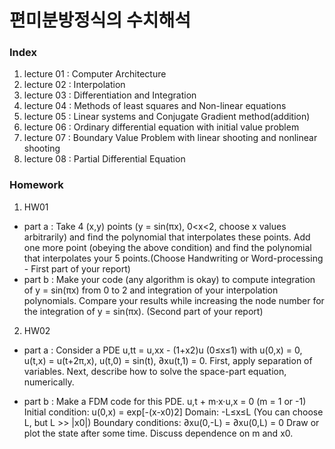 # 편미분방정식의 수치해석
### Index
1. lecture 01 : Computer Architecture
2. lecture 02 : Interpolation
3. lecture 03 : Differentiation and Integration
4. lecture 04 : Methods of least squares and Non-linear equations
5. lecture 05 : Linear systems and Conjugate Gradient method(addition)
6. lecture 06 : Ordinary differential equation with initial value problem
7. lecture 07 : Boundary Value Problem with linear shooting and nonlinear shooting
8. lecture 08 : Partial Differential Equation

### Homework
1. HW01
- part a : Take 4 (x,y) points (y = sin(πx), 0<x<2, choose x values arbitrarily) and find the polynomial that interpolates these points. Add one more point (obeying the above condition) and find the polynomial that interpolates your 5 points.(Choose Handwriting or Word-processing - First part of your report)
- part b : Make your code (any algorithm is okay) to compute integration of y = sin(πx) from 0 to 2 and integration of your interpolation polynomials. Compare your results while increasing the node number for the integration of y = sin(πx). (Second part of your report)

2. HW02
- part a : Consider a PDE u,tt = u,xx - (1+x2)u (0≤x≤1) with u(0,x) = 0, u(t,x) = u(t+2π,x), u(t,0) = sin(t), ∂xu(t,1) = 0. 
First, apply separation of variables. Next, describe how to solve the space-part equation, numerically.

- part b : Make a FDM code for this PDE. u,t + m·x·u,x = 0 (m = 1 or -1) 
    Initial condition: u(0,x) = exp[-(x-x0)2]
    Domain: -L≤x≤L (You can choose L, but L >> |x0|)
    Boundary conditions: ∂xu(0,-L) = ∂xu(0,L) = 0
Draw or plot the state after some time. Discuss dependence on m and x0.